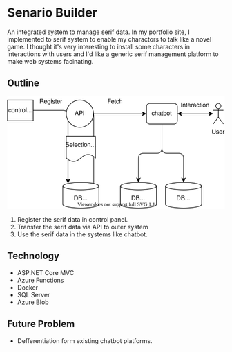 # Senario Builder
An integrated system to manage serif data.
In my portfolio site, I implemented to serif system to enable my charactors to talk like a novel game.
I thought it's very interesting to install some characters in interactions with users and I'd like a generic serif management platform to make web systems facinating.

## Outline
![](./outline.dio.svg)

1. Register the serif data in control panel.
1. Transfer the serif data via API to outer system
1. Use the serif data in the systems like chatbot.

## Technology
- ASP.NET Core MVC
- Azure Functions
- Docker
- SQL Server
- Azure Blob


## Future Problem
- Defferentiation form existing chatbot platforms.